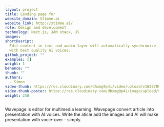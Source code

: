 ```yaml
---
layout: project
title: Landing page for
website_domain: Stimme.ai
website_link: http://stimme.ai/
role: Design and development
technology: Next.js, JAM stack, JS
images:
shortDesript:
  Edit content in text and audio layer will automatically synchronize
  with best quality AI voices.
github_project: ""
examples: []
weight: 1
behance: ""
thumb: ""
authors:
  - Simon
video-thumb: https://res.cloudinary.com/dhxmg9p4i/video/upload/v1635789864/loners/hlasem-landing.mp4
video-thumb-poster: https://res.cloudinary.com/dhxmg9p4i/image/upload/v1635853609/loners/desaltung-landing.jpg
weight: 250
---
```


Wavepage is editor for multimedia learning. Wavepage convert article into presentation with AI voices. Write the aticle add the images and AI will make presentation with vocie-over - simply.
